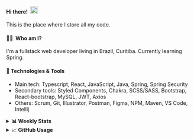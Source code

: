 #### Hi there!&nbsp;&nbsp;<img src="https://media.giphy.com/media/hvRJCLFzcasrR4ia7z/giphy.gif" width="20px">
This is the place where I store all my code.

#### 👨‍💻 &nbsp;Who am I?
I'm a fullstack web developer living in Brazil, Curitiba. Currently learning Spring.

#### 🔧&nbsp;Technologies & Tools
- Main tech: Typescript, React, JavaScript, Java, Spring, Spring Security </br>
- Secondary tools: Styled Components, Chakra, SCSS/SASS, Bootstrap, React-bootstrap, MySQL, JWT, Axios </br>
- Others: Scrum, Git, Illustrator, Postman, Figma, NPM, Maven, VS Code, Intellij </br> 


<details>
  <summary><b> 📊&nbsp;Weekly Stats</b></summary>
<!--START_SECTION:waka-->

```text
TypeScript       45 hrs 23 mins  ██████████████████▒░░░░░░   73.78 %
JavaScript       8 hrs 23 mins   ███▒░░░░░░░░░░░░░░░░░░░░░   13.64 %
Java             3 hrs 21 mins   █▒░░░░░░░░░░░░░░░░░░░░░░░   05.45 %
CSS              1 hr 57 mins    ▓░░░░░░░░░░░░░░░░░░░░░░░░   03.19 %
HTML             1 hr 26 mins    ▓░░░░░░░░░░░░░░░░░░░░░░░░   02.35 %
Text             42 mins         ▒░░░░░░░░░░░░░░░░░░░░░░░░   01.16 %
```

<!--END_SECTION:waka-->
</details>

<details>
  <summary>&#x1f4c8;<b> GitHub Usage</b></summary>
  
[![Top Langs](https://github-readme-stats.vercel.app/api/top-langs/?username=gxlpes&&langs_count=9&layout=compact)](https://github.com/anuraghazra/github-readme-stats)

</details>
